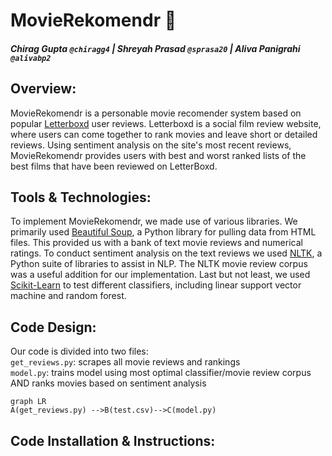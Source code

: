 # MovieRekomendr :movie_camera:
##### Chirag Gupta `@chiragg4` | Shreyah Prasad `@sprasa20` | Aliva Panigrahi `@alivabp2`
## Overview:
MovieRekomendr is a personable movie recomender system based on popular [Letterboxd](https://letterboxd.com/) user reviews. Letterboxd is a social film review website, where users can come together to rank movies and leave short or detailed reviews. Using sentiment analysis on the site's most recent reviews, MovieRekomendr provides users with best and worst ranked lists of the best films that have been reviewed on LetterBoxd. 

## Tools & Technologies:
To implement MovieRekomendr, we made use of various libraries. We primarily used [Beautiful Soup](https://www.crummy.com/software/BeautifulSoup/), a Python library for pulling data from HTML files. This provided us with a bank of text movie reviews and numerical ratings. To conduct sentiment analysis on the text reviews we used [NLTK](https://www.nltk.org/), a Python suite of libraries to assist in NLP. The NLTK movie review corpus was a useful addition for our implementation. Last but not least, we used [Scikit-Learn](https://scikit-learn.org/stable/) to test different classifiers, including linear support vector machine and random forest. 

## Code Design:
Our code is divided into two files: </br>
`get_reviews.py`: scrapes all movie reviews and rankings </br>
`model.py`: trains model using most optimal classifier/movie review corpus AND ranks movies based on sentiment analysis </br>
```mermaid
graph LR
A(get_reviews.py) -->B(test.csv)-->C(model.py)
```

## Code Installation & Instructions:
